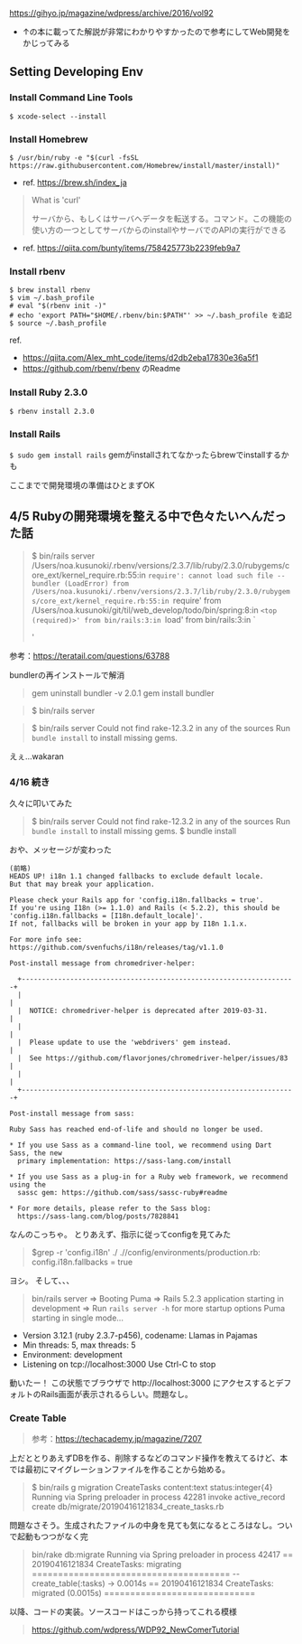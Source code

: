 https://gihyo.jp/magazine/wdpress/archive/2016/vol92
- ↑の本に載ってた解説が非常にわかりやすかったので参考にしてWeb開発をかじってみる


## Setting Developing Env
### Install Command Line Tools
```$ xcode-select --install```

### Install Homebrew
```$ /usr/bin/ruby -e "$(curl -fsSL https://raw.githubusercontent.com/Homebrew/install/master/install)"```

- ref. https://brew.sh/index_ja

> What is 'curl'
>
> サーバから、もしくはサーバへデータを転送する。コマンド。この機能の使い方の一つとしてサーバからのinstallやサーバでのAPIの実行ができる
- ref. https://qiita.com/bunty/items/758425773b2239feb9a7

### Install rbenv
```
$ brew install rbenv
$ vim ~/.bash_profile 
# eval "$(rbenv init -)"
# echo 'export PATH="$HOME/.rbenv/bin:$PATH"' >> ~/.bash_profile を追記
$ source ~/.bash_profile
```
ref. 
- https://qiita.com/Alex_mht_code/items/d2db2eba17830e36a5f1
- https://github.com/rbenv/rbenv のReadme

### Install Ruby 2.3.0
```$ rbenv install 2.3.0```

### Install Rails
```$ sudo gem install rails```
gemがinstallされてなかったらbrewでinstallするかも

ここまでで開発環境の準備はひとまずOK


## 4/5 Rubyの開発環境を整える中で色々たいへんだった話
> $ bin/rails server
> /Users/noa.kusunoki/.rbenv/versions/2.3.7/lib/ruby/2.3.0/rubygems/core_ext/kernel_require.rb:55:in `require': cannot load such file -- bundler (LoadError)
	from /Users/noa.kusunoki/.rbenv/versions/2.3.7/lib/ruby/2.3.0/rubygems/core_ext/kernel_require.rb:55:in `require'
	from /Users/noa.kusunoki/git/til/web_develop/todo/bin/spring:8:in `<top (required)>'
	from bin/rails:3:in `load'
	from bin/rails:3:in `<main>'

参考：https://teratail.com/questions/63788

bundlerの再インストールで解消
> gem uninstall bundler -v 2.0.1
> gem install bundler

> $ bin/rails server


> $ bin/rails server
> Could not find rake-12.3.2 in any of the sources
> Run `bundle install` to install missing gems.

えぇ…wakaran

### 4/16 続き
久々に叩いてみた
> $ bin/rails server
> Could not find rake-12.3.2 in any of the sources
> Run `bundle install` to install missing gems.
> $ bundle install

おや、メッセージが変わった
```
(前略)
HEADS UP! i18n 1.1 changed fallbacks to exclude default locale.
But that may break your application.

Please check your Rails app for 'config.i18n.fallbacks = true'.
If you're using I18n (>= 1.1.0) and Rails (< 5.2.2), this should be
'config.i18n.fallbacks = [I18n.default_locale]'.
If not, fallbacks will be broken in your app by I18n 1.1.x.

For more info see:
https://github.com/svenfuchs/i18n/releases/tag/v1.1.0

Post-install message from chromedriver-helper:

  +--------------------------------------------------------------------+
  |                                                                    |
  |  NOTICE: chromedriver-helper is deprecated after 2019-03-31.       |
  |                                                                    |
  |  Please update to use the 'webdrivers' gem instead.                |
  |  See https://github.com/flavorjones/chromedriver-helper/issues/83  |
  |                                                                    |
  +--------------------------------------------------------------------+

Post-install message from sass:

Ruby Sass has reached end-of-life and should no longer be used.

* If you use Sass as a command-line tool, we recommend using Dart Sass, the new
  primary implementation: https://sass-lang.com/install

* If you use Sass as a plug-in for a Ruby web framework, we recommend using the
  sassc gem: https://github.com/sass/sassc-ruby#readme

* For more details, please refer to the Sass blog:
  https://sass-lang.com/blog/posts/7828841
```
なんのこっちゃ。
とりあえず、指示に従ってconfigを見てみた
> $grep -r 'config.i18n' ./
> .//config/environments/production.rb:  config.i18n.fallbacks = true

ヨシ。
そして、、、
> bin/rails server
=> Booting Puma
=> Rails 5.2.3 application starting in development
=> Run `rails server -h` for more startup options
Puma starting in single mode...
* Version 3.12.1 (ruby 2.3.7-p456), codename: Llamas in Pajamas
* Min threads: 5, max threads: 5
* Environment: development
* Listening on tcp://localhost:3000
Use Ctrl-C to stop

動いたー！
この状態でブラウザで http://localhost:3000 にアクセスするとデフォルトのRails画面が表示されるらしい。問題なし。

### Create Table
> 参考：https://techacademy.jp/magazine/7207

上だととりあえずDBを作る、削除するなどのコマンド操作を教えてるけど、本では最初にマイグレーションファイルを作ることから始める。
> $ bin/rails g migration CreateTasks content:text status:integer{4}
> Running via Spring preloader in process 42281
>      invoke  active_record
>      create    db/migrate/20190416121834_create_tasks.rb

問題なさそう。生成されたファイルの中身を見ても気になるところはなし。ついで起動もつつがなく完
>  bin/rake db:migrate
> Running via Spring preloader in process 42417
> == 20190416121834 CreateTasks: migrating ======================================
> -- create_table(:tasks)
>    -> 0.0014s
> == 20190416121834 CreateTasks: migrated (0.0015s) =============================

以降、コードの実装。ソースコードはこっから持ってこれる模様
> https://github.com/wdpress/WDP92_NewComerTutorial

